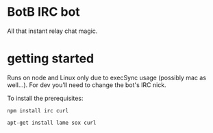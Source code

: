 # BotB IRC bot
All that instant relay chat magic.

# getting started
Runs on node and Linux only due to execSync usage (possibly mac as well...). For dev you'll need to change the bot's IRC nick.

To install the prerequisites:

``npm install irc curl``

``apt-get install lame sox curl``
